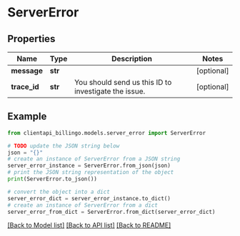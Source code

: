 # ServerError


## Properties

Name | Type | Description | Notes
------------ | ------------- | ------------- | -------------
**message** | **str** |  | [optional] 
**trace_id** | **str** | You should send us this ID to investigate the issue. | [optional] 

## Example

```python
from clientapi_billingo.models.server_error import ServerError

# TODO update the JSON string below
json = "{}"
# create an instance of ServerError from a JSON string
server_error_instance = ServerError.from_json(json)
# print the JSON string representation of the object
print(ServerError.to_json())

# convert the object into a dict
server_error_dict = server_error_instance.to_dict()
# create an instance of ServerError from a dict
server_error_from_dict = ServerError.from_dict(server_error_dict)
```
[[Back to Model list]](../README.md#documentation-for-models) [[Back to API list]](../README.md#documentation-for-api-endpoints) [[Back to README]](../README.md)


